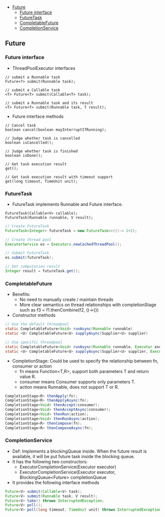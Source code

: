 
- [Future](#future)
  - [Future interface](#future-interface)
  - [FutureTask](#futuretask)
  - [CompletableFuture](#completablefuture)
  - [CompletionService](#completionservice)

## Future
### Future interface

* ThreadPoolExecutor interfaces

```
// submit a Runnable task
Future<?> submit(Runnable task);

// submit a Callable task
<T> Future<T> submit(Callable<T> task);

// submit a Runnable task and its result 
<T> Future<T> submit(Runnable task, T result);
```

* Future interface methods

```
// Cancel task
boolean cancel(boolean mayInterruptIfRunning);

// Judge whether task is cancelled
boolean isCancelled();

// Judge whether task is finished
boolean isDone();

// Get task execution result
get();

// Get task execution result with timeout support
get(long timeout, TimeUnit unit);
```

### FutureTask
* FutureTask implements Runnable and Future interface. 

```
FutureTask(Callable<V> callable);
FutureTask(Runnable runnable, V result);
```

```java
// Create FutureTask
FutureTask<Integer> futureTask = new FutureTask<>(()-> 1+2);

// Create thread pool
ExecutorService es = Executors.newCachedThreadPool();

// Submit FutureTask 
es.submit(futureTask);

// Get computation result
Integer result = futureTask.get();
```

### CompletableFuture
* Benefits:
  * No need to manually create / maintain threads
  * More clear semantics on thread relationships with completionStage such as f3 = f1.thenCombine(f2, ()->{})
* Constructor methods

```java
// Use the default threadpool
static CompletableFuture<Void> runAsync(Runnable runnable)
static <U> CompletableFuture<U> supplyAsync(Supplier<U> supplier)

// Use specific threadpool
static CompletableFuture<Void> runAsync(Runnable runnable, Executor executor)
static <U> CompletableFuture<U> supplyAsync(Supplier<U> supplier, Executor executor)  
```

* CompletionStage: Could be used to specify the relationship between fn, consumer or action
  * fn means Function<T,R>, support both parameters T and return value R.
  * consumer means Consumer<T> supports only parameters T.
  * action means Runnable, does not support T or R. 

```java
CompletionStage<R> thenApply(fn);
CompletionStage<R> thenApplyAsync(fn);
CompletionStage<Void> thenAccept(consumer);
CompletionStage<Void> thenAcceptAsync(consumer);
CompletionStage<Void> thenRun(action);
CompletionStage<Void> thenRunAsync(action);
CompletionStage<R> thenCompose(fn);
CompletionStage<R> thenComposeAsync(fn);
```

### CompletionService
* Def: Implements a blockingQueue inside. When the future result is available, it will be put future task inside the blocking queue. 
* It has the following two constructors:
    * ExecutorCompletionService(Executor executor)
    * ExecutorCompletionService(Executor executor, BlockingQueue<Future<V>> completionQueue
* It provides the following interface methods

```java
Future<V> submit(Callable<V> task);
Future<V> submit(Runnable task, V result);
Future<V> take() throws InterruptedException;
Future<V> poll();
Future<V> poll(long timeout, TimeUnit unit) throws InterruptedException;
```